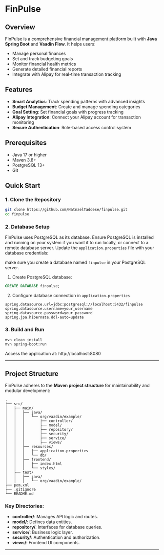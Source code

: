 # FinPulse

## Overview
FinPulse is a comprehensive financial management platform built with **Java Spring Boot** and **Vaadin Flow**. It helps users:
- Manage personal finances
- Set and track budgeting goals
- Monitor financial health metrics
- Generate detailed financial reports
- Integrate with Alipay for real-time transaction tracking

## Features
- **Smart Analytics**: Track spending patterns with advanced insights
- **Budget Management**: Create and manage spending categories
- **Goal Setting**: Set financial goals with progress tracking
- **Alipay Integration**: Connect your Alipay account for transaction monitoring
- **Secure Authentication**: Role-based access control system

## Prerequisites
- Java 17 or higher
- Maven 3.8+
- PostgreSQL 13+
- Git

## Quick Start

### 1. Clone the Repository
```bash
git clone https://github.com/NatnaelTaddese/finpulse.git
cd finpulse
```

### 2. Database Setup

FinPulse uses PostgreSQL as its database. Ensure PostgreSQL is installed and running on your system if you want it to run locally, or connect to a remote database server. Update the `application.properties` file with your database credentials:

make sure you create a database named `finpulse` in your PostgreSQL server.


1. Create PostgreSQL database:
```sql
CREATE DATABASE finpulse;
```

2. Configure database connection in `application.properties`


```properties
spring.datasource.url=jdbc:postgresql://localhost:5432/finpulse
spring.datasource.username=your_username
spring.datasource.password=your_password
spring.jpa.hibernate.ddl-auto=update
```

### 3. Build and Run
```bash
mvn clean install
mvn spring-boot:run
```

Access the application at: http://localhost:8080



---

## Project Structure

FinPulse adheres to the **Maven project structure** for maintainability and modular development:

```
.
├── src/
│   ├── main/
│   │   ├── java/
│   │   │   └── org/vaadin/example/
│   │   │       ├── controller/
│   │   │       ├── model/
│   │   │       ├── repository/
│   │   │       ├── security/
│   │   │       ├── service/
│   │   │       ├── views/
│   │   ├── resources/
│   │   │   ├── application.properties
│   │   │   └── db/
│   │   ├── frontend/
│   │   │   ├── index.html
│   │   │   └── styles/
│   ├── test/
│   │   ├── java/
│   │   │   └── org/vaadin/example/
├── pom.xml
├── .gitignore
└── README.md
```

### Key Directories:
- **controller/**: Manages API logic and routes.
- **model/**: Defines data entities.
- **repository/**: Interfaces for database queries.
- **service/**: Business logic layer.
- **security/**: Authentication and authorization.
- **views/**: Frontend UI components.

---
